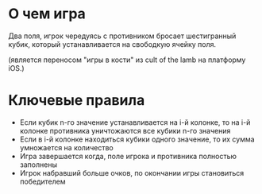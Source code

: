 

# О чем игра
Два поля, игрок чередуясь с противником бросает шестигранный кубик, который устанавливается на свободкую ячейку поля.

(является переносом "игры в кости" из cult of the lamb на платформу iOS.)

# Ключевые правила
- Если кубик n-го значение устанавливается на i-й колонке, то на i-й колонке противника уничтожаются все кубики n-го значения
- Если в i-й колонке находиться кубики одного значение, то их сумма умножается на количество
- Игра завершается когда, поле игрока и противника полностью заполнены
- Игрок набравший больше очков, по окончании игры становиться победителем





